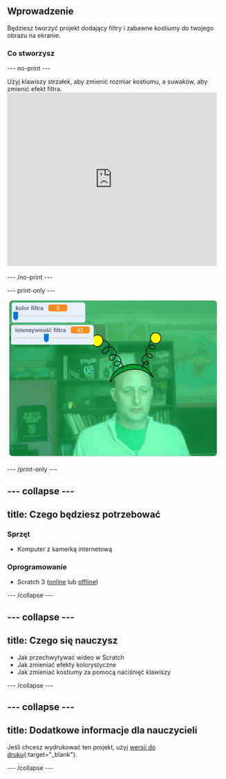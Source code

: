 ## Wprowadzenie

Będziesz tworzyć projekt dodający filtry i zabawne kostiumy do twojego obrazu na ekranie.

### Co stworzysz

--- no-print ---

Użyj klawiszy strzałek, aby zmienić rozmiar kostiumu, a suwaków, aby zmienić efekt filtra. <iframe src="https://scratch.mit.edu/projects/381995604/embed" allowtransparency="true" width="485" height="402" frameborder="0" scrolling="no" allowfullscreen mark="crwd-mark"></iframe>

--- /no-print ---

--- print-only ---

![Skończony projekt](images/final.png)

--- /print-only ---

--- collapse ---
---
title: Czego będziesz potrzebować
---

### Sprzęt

+ Komputer z kamerką internetową

### Oprogramowanie

+ Scratch 3 ([online](http://rpf.io/scratchon) lub [offline](http://rpf.io/scratchoff))

--- /collapse ---

--- collapse ---
---
title: Czego się nauczysz
---

- Jak przechwytywać wideo w Scratch
- Jak zmieniać efekty kolorystyczne
- Jak zmieniać kostiumy za pomocą naciśnięć klawiszy

--- /collapse ---

--- collapse ---
---
title: Dodatkowe informacje dla nauczycieli
---

Jeśli chcesz wydrukować ten projekt, użyj [wersji do druku](https://projects.raspberrypi.org/en/projects/scratchchat-filters/print){:target="_blank"}.

--- /collapse ---
